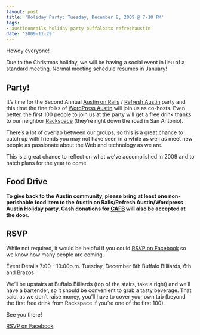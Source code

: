 ```yaml
---
layout: post
title: 'Holiday Party: Tuesday, December 8, 2009 @ 7-10 PM'
tags:
- austinonrails holiday party buffaloatx refreshaustin
date: '2009-11-29'
---
```

Howdy everyone!

Due to the Christmas holiday, we will be having a social event in lieu of a standard meeting. Normal meeting schedule resumes in January!

## Party!

It’s time for the Second Annual [Austin on Rails](http://austinonrails.org/) / [Refresh Austin](http://refreshaustin.org/) party and this time the fine folks of [WordPress Austin](http://www.meetup.com/austinwordpress/) will join us as co-hosts. Even better, the first 100 people to join us at the party will get a free drink thanks to our neighbor [Rackspace](http://rackspace.com/) (they’re right down the road in San Antonio).

There’s a lot of overlap between our groups, so this is a great chance to catch up with friends you may not have seen in a while as well as meet new people as passionate about the Web and technology as we are.

This is a great chance to reflect on what we’ve accomplished in 2009 and to hatch plans for the year to come.

## Food Drive
**To give back to the Austin community, please bring at least one non-perishable food item to the Austin on Rails/Refresh Austin/Wordpress Austin Holiday party. Cash donations for [CAFB](http://www.austinfoodbank.org/) will also be accepted at the door.**
## RSVP

While not required, it would be helpful if you could [RSVP on Facebook](http://j.mp/ra0912) so we know how many people are coming.

Event Details 7:00 - 10:00p.m. Tuesday, December 8th Buffalo Billiards, 6th and Brazos

We’ll be upstairs at Buffalo Billiards (top of the stairs, take a right) and we’ll have a bartender, so it should be convenient to grab a tasty beverage. That said, as we don’t raise money, you’ll have to cover your own tab (beyond the first free drink from Rackspace if you’re one of the first 100).

See you there!

 [RSVP on Facebook](http://j.mp/ra0912)
